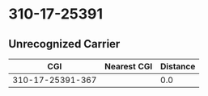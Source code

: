 # 310-17-25391
## Unrecognized Carrier


| CGI | Nearest CGI | Distance |
|-----|-------------|----------|
| 310-17-25391-367 |  | 0.0 |
